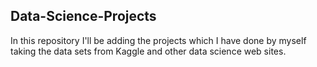 ## Data-Science-Projects ##   
In this repository I'll be adding the projects which I have done by myself taking the data sets from Kaggle and other data science web sites.                             
